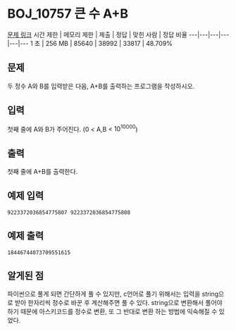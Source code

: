 # BOJ_10757 큰 수 A+B
[문제 링크](https://www.acmicpc.net/problem/10757)
시간 제한 |	메모리 제한 |	제출 |	정답 |	맞힌 사람 |	정답 비율
---|---|---|---|---|---
1 초 |	256 MB |	85640 |	38992 |	33817 |	48.709%

## 문제
두 정수 A와 B를 입력받은 다음, A+B를 출력하는 프로그램을 작성하시오.

## 입력
첫째 줄에 A와 B가 주어진다. (0 < A,B < $10^{10000}$)

## 출력
첫째 줄에 A+B를 출력한다.

## 예제 입력
```
9223372036854775807 9223372036854775808
```

## 예제 출력
```
18446744073709551615
```

## 알게된 점
파이썬으로 풀게 되면 간단하게 풀 수 있지만, c언어로 풀기 위해서는 입력을 string으로 받아 한자리씩 정수로 바꾼 후 계산해주면 풀 수 있다.
string으로 변환해서 풀어야 하기 때문에 아스키코드를 정수로 변환, 또 그 반대로 변환 하는 방법에 익숙해질 수 있었다.
